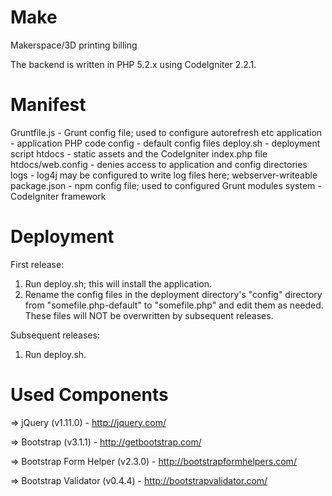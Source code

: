 Make
====================================
Makerspace/3D printing billing

The backend is written in PHP 5.2.x using CodeIgniter 2.2.1.

Manifest
===============
Gruntfile.js - Grunt config file; used to configure autorefresh etc
application - application PHP code
config - default config files
deploy.sh - deployment script
htdocs - static assets and the CodeIgniter index.php file
htdocs/web.config - denies access to application and config directories
logs - log4j may be configured to write log files here; webserver-writeable
package.json - npm config file; used to configured Grunt modules
system - CodeIgniter framework

Deployment
===============
First release:
1. Run deploy.sh; this will install the application.
2. Rename the config files in the deployment directory's "config" directory
   from "somefile.php-default" to "somefile.php" and edit them as needed.
   These files will NOT be overwritten by subsequent releases.

Subsequent releases:
1. Run deploy.sh.



Used Components
===============

=> jQuery (v1.11.0) - http://jquery.com/

=> Bootstrap (v3.1.1) - http://getbootstrap.com/

=> Bootstrap Form Helper (v2.3.0) - http://bootstrapformhelpers.com/

=> Bootstrap Validator (v0.4.4) - http://bootstrapvalidator.com/
